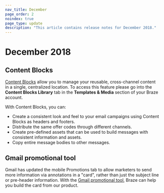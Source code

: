 ```yaml
---
nav_title: December
page_order: 2
noindex: true
page_type: update
description: "This article contains release notes for December 2018."
---
```

# December 2018

## Content Blocks

[Content Blocks]({{site.baseurl}}/user_guide/engagement_tools/templates_and_media/content_blocks/) allow you to manage your reusable, cross-channel content in a single, centralized location. To access this feature please go into the **Content Blocks Library** tab in the **Templates & Media** section of your Braze account. 

With Content Blocks, you can:
 - Create a consistent look and feel to your email campaigns using Content Blocks as headers and footers.
 - Distribute the same offer codes through different channels.
 - Create pre-defined assets that can be used to build messages with consistent information and assets.
 - Copy entire message bodies to other messages.

## Gmail promotional tool

Gmail has updated the mobile Promotions tab to allow marketers to send more information via annotations in a "card", rather than just the subject line or pre-header information. With the [Gmail promotional tool]({{site.baseurl}}/user_guide/message_building_by_channel/email/gmail_promotions_tab/), Braze can help you build the card from our product.